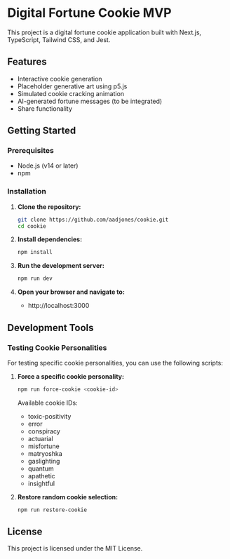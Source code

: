 # Digital Fortune Cookie MVP

This project is a digital fortune cookie application built with Next.js, TypeScript, Tailwind CSS, and Jest.

## Features

- Interactive cookie generation
- Placeholder generative art using p5.js
- Simulated cookie cracking animation
- AI-generated fortune messages (to be integrated)
- Share functionality

## Getting Started

### Prerequisites

- Node.js (v14 or later)
- npm

### Installation

1. **Clone the repository:**

   ```bash
   git clone https://github.com/aadjones/cookie.git
   cd cookie
   ```

2. **Install dependencies:**

   ```bash
   npm install

   ```

3. **Run the development server:**

   ```bash
   npm run dev
   ```

4. **Open your browser and navigate to:**
   - http://localhost:3000

## Development Tools

### Testing Cookie Personalities

For testing specific cookie personalities, you can use the following scripts:

1. **Force a specific cookie personality:**

   ```bash
   npm run force-cookie <cookie-id>
   ```

   Available cookie IDs:

   - toxic-positivity
   - error
   - conspiracy
   - actuarial
   - misfortune
   - matryoshka
   - gaslighting
   - quantum
   - apathetic
   - insightful

2. **Restore random cookie selection:**

   ```bash
   npm run restore-cookie
   ```

## License

This project is licensed under the MIT License.
